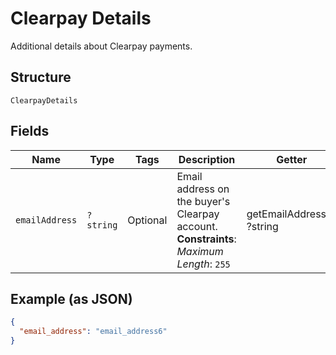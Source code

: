 
# Clearpay Details

Additional details about Clearpay payments.

## Structure

`ClearpayDetails`

## Fields

| Name | Type | Tags | Description | Getter | Setter |
|  --- | --- | --- | --- | --- | --- |
| `emailAddress` | `?string` | Optional | Email address on the buyer's Clearpay account.<br>**Constraints**: *Maximum Length*: `255` | getEmailAddress(): ?string | setEmailAddress(?string emailAddress): void |

## Example (as JSON)

```json
{
  "email_address": "email_address6"
}
```

